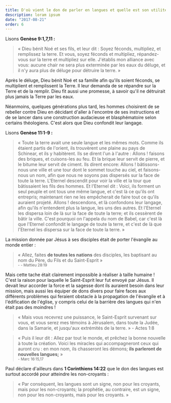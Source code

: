 ```yaml
---
title: D'où vient le don de parler en langues et quelle est son utilité ?
description: loram ipsum
date: "2017-08-21"
order: 6
---
```


Lisons **Genèse 9:1,7,11 :**

> « Dieu bénit Noé et ses fils, et leur dit : Soyez féconds, multipliez, et remplissez la terre. Et vous, soyez féconds et multipliez, répandez-vous sur la terre et multipliez sur elle. J'établis mon alliance avec vous: aucune chair ne sera plus exterminée par les eaux du déluge, et il n'y aura plus de déluge pour détruire la terre. »

Après le déluge, Dieu bénit Noé et sa famille afin qu'ils soient féconds, se multiplient et remplissent la Terre. Il leur demanda de se répandre sur la Terre et de la remplir. Dieu fit aussi une promesse, à savoir qu'il ne détruirait plus jamais la Terre par les eaux.

Néanmoins, quelques générations plus tard, les hommes choisirent de se rebeller contre Dieu en décidant d'aller à l'encontre de ses instructions et de se lancer dans une construction audacieuse et blasphématoire selon certains théologiens. C'est alors que Dieu confondit leur langage.

Lisons **Genèse 11:1-9 :**

> « Toute la terre avait une seule langue et les mêmes mots. Comme ils étaient partis de l'orient, ils trouvèrent une plaine au pays de Schinear, et ils y habitèrent. Ils se dirent l'un à l'autre : Allons ! faisons des briques, et cuisons-les au feu. Et la brique leur servit de pierre, et le bitume leur servit de ciment. Ils dirent encore: Allons ! bâtissons-nous une ville et une tour dont le sommet touche au ciel, et faisons-nous un nom, afin que nous ne soyons pas dispersés sur la face de toute la terre. L'Eternel descendit pour voir la ville et la tour que bâtissaient les fils des hommes. Et l'Eternel dit : Voici, ils forment un seul peuple et ont tous une même langue, et c'est là ce qu'ils ont entrepris; maintenant rien ne les empêcherait de faire tout ce qu'ils auraient projeté. Allons ! descendons, et là confondons leur langage, afin qu'ils n'entendent plus la langue, les uns des autres. Et l'Eternel les dispersa loin de là sur la face de toute la terre; et ils cessèrent de bâtir la ville. C'est pourquoi on l'appela du nom de Babel, car c'est là que l'Eternel confondit le langage de toute la terre, et c'est de là que l'Eternel les dispersa sur la face de toute la terre. »

La mission donnée par Jésus à ses disciples était de porter l'évangile au monde entier :

> « Allez, faites **de toutes les nations** des disciples, les baptisant au nom du Père, du Fils et du Saint-Esprit » <br><small>- - Mattieu 28:19</small>

Mais cette tache était clairement impossible à réaliser à taille humaine ! C'est la raison pour laquelle le Saint-Esprit leur fut envoyé par Jésus. Il devait leur accorder la force et la sagesse dont ils auraient besoin dans leur mission, mais aussi les équiper de dons divers pour faire faces aux différents problèmes qui feraient obstacle à la propagation de l'évangile et à l'édification de l'église, y compris celui de la barrière des langues qui n'en était pas des moindres !

> « Mais vous recevrez une puissance, le Saint-Esprit survenant sur vous, et vous serez mes témoins à Jérusalem, dans toute la Judée, dans la Samarie, et jusqu'aux extrémités de la terre. » - Actes 1:8

> « Puis il leur dit : Allez par tout le monde, et prêchez la bonne nouvelle à toute la création. Voici les miracles qui accompagneront ceux qui auront cru : en mon nom, ils chasseront les démons; **ils parleront de nouvelles langues;** » <br><small>- Marc 16:15,17</small>

Paul déclare d'ailleurs dans **1 Corinthiens 14:22** que le don des langues est surtout accordé pour atteindre les non-croyants :

> « Par conséquent, les langues sont un signe, non pour les croyants, mais pour les non-croyants; la prophétie, au contraire, est un signe, non pour les non-croyants, mais pour les croyants. »